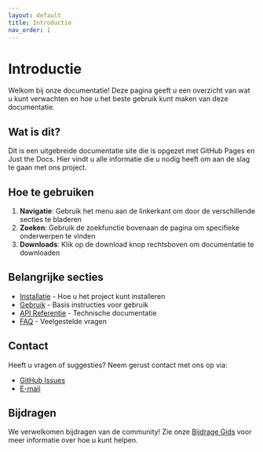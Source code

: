 ```yaml
---
layout: default
title: Introductie
nav_order: 1
---
```


# Introductie

Welkom bij onze documentatie! Deze pagina geeft u een overzicht van wat u kunt verwachten en hoe u het beste gebruik kunt maken van deze documentatie.

## Wat is dit?

Dit is een uitgebreide documentatie site die is opgezet met GitHub Pages en Just the Docs. Hier vindt u alle informatie die u nodig heeft om aan de slag te gaan met ons project.

## Hoe te gebruiken

1. **Navigatie**: Gebruik het menu aan de linkerkant om door de verschillende secties te bladeren
2. **Zoeken**: Gebruik de zoekfunctie bovenaan de pagina om specifieke onderwerpen te vinden
3. **Downloads**: Klik op de download knop rechtsboven om documentatie te downloaden

## Belangrijke secties

- [Installatie](installation.md) - Hoe u het project kunt installeren
- [Gebruik](usage.md) - Basis instructies voor gebruik
- [API Referentie](api.md) - Technische documentatie
- [FAQ](faq.md) - Veelgestelde vragen

## Contact

Heeft u vragen of suggesties? Neem gerust contact met ons op via:
- [GitHub Issues](https://github.com/yourusername/your-repo/issues)
- [E-mail](mailto:your-email@example.com)

## Bijdragen

We verwelkomen bijdragen van de community! Zie onze [Bijdrage Gids](contributing.md) voor meer informatie over hoe u kunt helpen. 